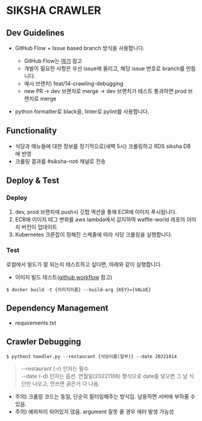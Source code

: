 # SIKSHA CRAWLER

## Dev Guidelines

- GitHub Flow + Issue based branch 방식을 사용합니다.
  - GitHub Flow는 [여기](https://medium.com/@patrickporto/4-branching-workflows-for-git-30d0aaee7bf) 참고
  - 개발이 필요한 사항은 우선 issue에 올리고, 해당 issue 번호로 branch를 만듭니다.
  - 예시 브랜치) feat/14-crawling-debugging
  - new PR -> dev 브랜치로 merge -> dev 브랜치가 테스트 통과하면 prod 브랜치로 merge

- python formatter로 black을, linter로 pylint를 사용합니다.

## Functionality

- 식당과 메뉴들에 대한 정보를 정기적으로(새벽 5시) 크롤링하고 RDS siksha DB 에 반영
- 크롤링 결과를 #siksha-noti 채널로 전송

## Deploy & Test
### Deploy

1. dev, prod 브랜치에 push시 깃헙 액션을 통해 ECR에 이미지 푸시됩니다.
1. ECR에 이미지 태그 변화를 aws lambda에서 감지하여 waffle-world 레포의 이미지 버전이 업데이트
1. Kubernetes 크론잡이 정해진 스케줄에 따라 식당 크롤링을 실행합니다.

### Test
로컬에서 빌드가 잘 되는지 테스트하고 싶다면, 아래와 같이 실행합니다.
- 이미지 빌드 테스트([github workflow](.github/workflows/ecr-dev.yml) 참고)
```shell 
$ docker build -t {이미지이름} --build-arg {KEY}={VALUE} 
```

## Dependency Management

- requirements.txt

## Crawler Debugging

```
$ python3 handler.py --restaurant {식당이름(일부)} --date 20221014
```

> --restaurant (-r) 인자는 필수 <br>
> --date (-d) 인자는 옵션. 연월일(20221106) 형식으로 date를 넣으면 그 날 식단만 나오고, 안쓰면 긁은거 다 나옴.

- 주의) 크롤링 코드는 동일, 단순히 필터링해주는 방식임. 남용하면 서버에 부하줄 수 있음.
- 주의) 예외처리 되어있지 않음. argument 잘못 줄 경우 에러 발생 가능성
